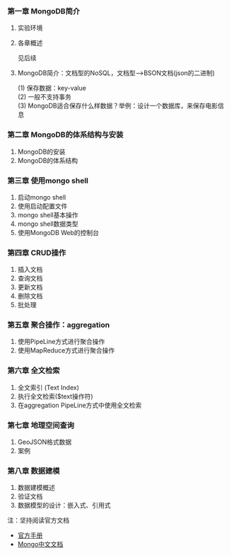 ### 第一章 MongoDB简介
1. 实验环境

2. 各章概述  

    见后续
3. MongoDB简介：文档型的NoSQL，文档型-->BSON文档(json的二进制)

    (1) 保存数据：key-value  
    (2) 一般不支持事务  
    (3) MongoDB适合保存什么样数据？举例：设计一个数据库，来保存电影信息 
    


### 第二章 MongoDB的体系结构与安装
1. MongoDB的安装
2. MongoDB的体系结构

### 第三章 使用mongo shell
1. 启动mongo shell
2. 使用启动配置文件
3. mongo shell基本操作
4. mongo shell数据类型
5. 使用MongoDB Web的控制台

### 第四章 CRUD操作
1. 插入文档
2. 查询文档
3. 更新文档
4. 删除文档
5. 批处理

### 第五章 聚合操作：aggregation
1. 使用PipeLine方式进行聚合操作
2. 使用MapReduce方式进行聚合操作

### 第六章 全文检索
1. 全文索引 (Text Index)
2. 执行全文检索($text操作符)
3. 在aggregation PipeLine方式中使用全文检索

### 第七章 地理空间查询
1. GeoJSON格式数据
2. 案例

### 第八章 数据建模
1. 数据建模概述
2. 验证文档
3. 数据模型的设计：嵌入式、引用式

注：坚持阅读官方文档

* [官方手册](https://docs.mongodb.com/manual/)
* [Mongo中文文档](http://www.mongodb.org.cn/)
